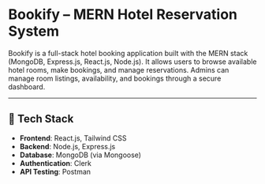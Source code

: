 # Bookify – MERN Hotel Reservation System

Bookify is a full-stack hotel booking application built with the MERN stack (MongoDB, Express.js, React.js, Node.js). It allows users to browse available hotel rooms, make bookings, and manage reservations. Admins can manage room listings, availability, and bookings through a secure dashboard.

---

## 🔧 Tech Stack

- **Frontend**: React.js, Tailwind CSS 
- **Backend**: Node.js, Express.js
- **Database**: MongoDB (via Mongoose)
- **Authentication**: Clerk
- **API Testing**: Postman
